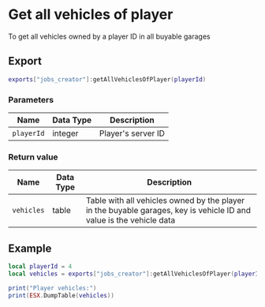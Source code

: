 # Get all vehicles of player

To get all vehicles owned by a player ID in all buyable garages

## Export

```lua
exports["jobs_creator"]:getAllVehiclesOfPlayer(playerId)
```

### Parameters

| Name       | Data Type | Description        |
| ---------- | --------- | ------------------ |
| `playerId` | integer   | Player's server ID |

### Return value

| Name       | Data Type | Description                                                                                                         |
| ---------- | --------- | ------------------------------------------------------------------------------------------------------------------- |
| `vehicles` | table     | Table with all vehicles owned by the player in the buyable garages, key is vehicle ID and value is the vehicle data |

## Example

```lua
local playerId = 4
local vehicles = exports["jobs_creator"]:getAllVehiclesOfPlayer(playerId)

print("Player vehicles:")
print(ESX.DumpTable(vehicles))
```
